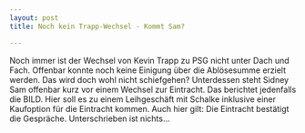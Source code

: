 ```yaml
---
layout: post
title: Noch kein Trapp-Wechsel - Kommt Sam?

---
```


Noch immer ist der Wechsel von Kevin Trapp zu PSG nicht unter Dach und Fach. Offenbar konnte noch keine Einigung über die Ablösesumme erzielt werden. Das wird doch wohl nicht schiefgehen? Unterdessen steht Sidney Sam offenbar kurz vor einem Wechsel zur Eintracht. Das berichtet jedenfalls die BILD. Hier soll es zu einem Leihgeschäft mit Schalke inklusive einer Kaufoption für die Eintracht kommen. Auch hier gilt: Die Eintracht bestätigt die Gespräche. Unterschrieben ist nichts...


